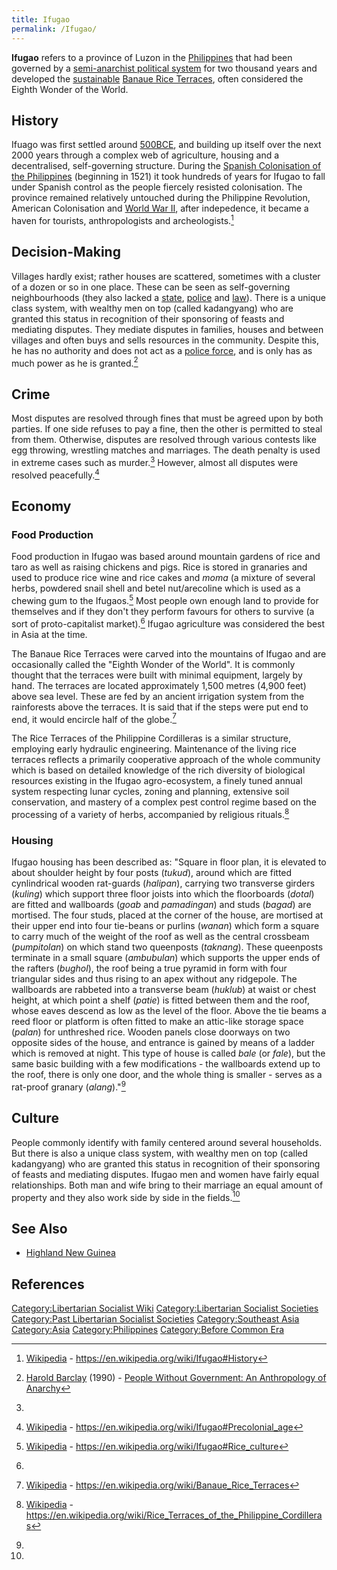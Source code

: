 ```yaml
---
title: Ifugao
permalink: /Ifugao/
---
```


**Ifugao** refers to a province of Luzon in the
[Philippines](Philippines "wikilink") that had been governed by a
[semi-anarchist political
system](List_of_Libertarian_Socialist_Societies "wikilink") for two
thousand years and developed the
[sustainable](Sustainability "wikilink") [Banaue Rice
Terraces](Agriculture "wikilink"), often considered the Eighth Wonder of
the World.

## History

Ifuago was first settled around
[500BCE](Timeline_of_Libertarian_Socialism_in_Southeast_Asia "wikilink"),
and building up itself over the next 2000 years through a complex web of
agriculture, housing and a decentralised, self-governing structure.
During the [Spanish Colonisation of the
Philippines](Spanish_Colonisation_of_the_Philippines "wikilink")
(beginning in 1521) it took hundreds of years for Ifugao to fall under
Spanish control as the people fiercely resisted colonisation. The
province remained relatively untouched during the Philippine Revolution,
American Colonisation and [World War II](World_War_II "wikilink"), after
indepedence, it became a haven for tourists, anthropologists and
archeologists.[^1]

## Decision-Making

Villages hardly exist; rather houses are scattered, sometimes with a
cluster of a dozen or so in one place. These can be seen as
self-governing neighbourhoods (they also lacked a
[state](State_(Polity) "wikilink"), [police](police "wikilink") and
[law](Law_(Statism) "wikilink")). There is a unique class system, with
wealthy men on top (called kadangyang) who are granted this status in
recognition of their sponsoring of feasts and mediating disputes. They
mediate disputes in families, houses and between villages and often buys
and sells resources in the community. Despite this, he has no authority
and does not act as a [police force](Police "wikilink"), and is only has
as much power as he is granted.[^2]

## Crime

Most disputes are resolved through fines that must be agreed upon by
both parties. If one side refuses to pay a fine, then the other is
permitted to steal from them. Otherwise, disputes are resolved through
various contests like egg throwing, wrestling matches and marriages. The
death penalty is used in extreme cases such as murder.[^3] However,
almost all disputes were resolved peacefully.[^4]

## Economy

### Food Production

Food production in Ifugao was based around mountain gardens of rice and
taro as well as raising chickens and pigs. Rice is stored in granaries
and used to produce rice wine and rice cakes and *moma* (a mixture of
several herbs, powdered snail shell and betel nut/arecoline which is
used as a chewing gum to the Ifugaos.[^5] Most people own enough land to
provide for themselves and if they don't they perform favours for others
to survive (a sort of proto-capitalist market).[^6] Ifugao agriculture
was considered the best in Asia at the time.

The Banaue Rice Terraces were carved into the mountains of Ifugao and
are occasionally called the "Eighth Wonder of the World". It is commonly
thought that the terraces were built with minimal equipment, largely by
hand. The terraces are located approximately 1,500 metres (4,900 feet)
above sea level. These are fed by an ancient irrigation system from the
rainforests above the terraces. It is said that if the steps were put
end to end, it would encircle half of the globe.[^7]

The Rice Terraces of the Philippine Cordilleras is a similar structure,
employing early hydraulic engineering. Maintenance of the living rice
terraces reflects a primarily cooperative approach of the whole
community which is based on detailed knowledge of the rich diversity of
biological resources existing in the Ifugao agro-ecosystem, a finely
tuned annual system respecting lunar cycles, zoning and planning,
extensive soil conservation, and mastery of a complex pest control
regime based on the processing of a variety of herbs, accompanied by
religious rituals.[^8]

### Housing

Ifugao housing has been described as: "Square in floor plan, it is
elevated to about shoulder height by four posts (*tukud*), around which
are fitted cynlindrical wooden rat-guards (*halipan*), carrying two
transverse girders (*kuling*) which support three floor joists into
which the floorboards (*dotal*) are fitted and wallboards (*goab* and
*pamadingan*) and studs (*bagad*) are mortised. The four studs, placed
at the corner of the house, are mortised at their upper end into four
tie-beans or purlins (*wanan*) which form a square to carry much of the
weight of the roof as well as the central crossbeam (*pumpitolan*) on
which stand two queenposts (*taknang*). These queenposts terminate in a
small square (*ambubulan*) which supports the upper ends of the rafters
(*bughol*), the roof being a true pyramid in form with four triangular
sides and thus rising to an apex without any ridgepole. The wallboards
are rabbeted into a transverse beam (*huklub*) at waist or chest height,
at which point a shelf (*patie*) is fitted between them and the roof,
whose eaves descend as low as the level of the floor. Above the tie
beams a reed floor or platform is often fitted to make an attic-like
storage space (*palan*) for unthreshed rice. Wooden panels close
doorways on two opposite sides of the house, and entrance is gained by
means of a ladder which is removed at night. This type of house is
called *bale* (or *fale*), but the same basic building with a few
modifications - the wallboards extend up to the roof, there is only one
door, and the whole thing is smaller - serves as a rat-proof granary
(*alang*)."[^9]

## Culture

People commonly identify with family centered around several households.
But there is also a unique class system, with wealthy men on top (called
kadangyang) who are granted this status in recognition of their
sponsoring of feasts and mediating disputes. Ifugao men and women have
fairly equal relationships. Both man and wife bring to their marriage an
equal amount of property and they also work side by side in the
fields.[^10]

## See Also

- [Highland New Guinea](Highland_New_Guinea "wikilink")

## References

<references />

[Category:Libertarian Socialist
Wiki](Category:Libertarian_Socialist_Wiki "wikilink")
[Category:Libertarian Socialist
Societies](Category:Libertarian_Socialist_Societies "wikilink")
[Category:Past Libertarian Socialist
Societies](Category:Past_Libertarian_Socialist_Societies "wikilink")
[Category:Southeast Asia](Category:Southeast_Asia "wikilink")
[Category:Asia](Category:Asia "wikilink")
[Category:Philippines](Category:Philippines "wikilink") [Category:Before
Common Era](Category:Before_Common_Era "wikilink")

[^1]: [Wikipedia](Wikipedia "wikilink") -
    <https://en.wikipedia.org/wiki/Ifugao#History>

[^2]: [Harold Barclay](Harold_Barclay "wikilink") (1990) - [People
    Without Government: An Anthropology of
    Anarchy](People_without_Government:_An_Anthropology_of_Anarchy "wikilink")

[^3]:

[^4]: [Wikipedia](Wikipedia "wikilink") -
    <https://en.wikipedia.org/wiki/Ifugao#Precolonial_age>

[^5]: [Wikipedia](Wikipedia "wikilink") -
    <https://en.wikipedia.org/wiki/Ifugao#Rice_culture>

[^6]:

[^7]: [Wikipedia](Wikipedia "wikilink") -
    <https://en.wikipedia.org/wiki/Banaue_Rice_Terraces>

[^8]: [Wikipedia](Wikipedia "wikilink") -
    <https://en.wikipedia.org/wiki/Rice_Terraces_of_the_Philippine_Cordilleras>

[^9]:

[^10]:
